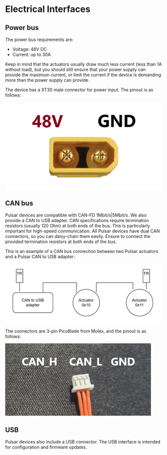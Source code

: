 # Electrical Interfaces

## Power bus

The power bus requirements are:

- Voltage: 48V DC
- Current: up to 30A

Keep in mind that the actuators usually draw much less current (less than 1A without load), but you should still ensure that your power supply can provide the maximum current, or limit the current if the device is demanding more than the power supply can provide.

The device has a XT30 male connector for power input. The pinout is as follows:

![XT30 Pinout](assets/images/XT30_01.png)


## CAN bus

Pulsar devices are compatible with CAN-FD 1Mbit/s|5Mbit/s. We also provide a CAN to USB adapter. CAN specifications require termination resistors (usually 120 Ohm) at both ends of the bus. This is particularly important for high-speed communication. All Pulsar devices have dual CAN connectors, so you can daisy-chain them easily. Ensure to connect the provided termination resistors at both ends of the bus.

This is an example of a CAN bus connection between two Pulsar actuators and a Pulsar CAN to USB adapter:

![CAN example](assets/images/can_02.png)

The connectors are 3-pin PicoBlade from Molex, and the pinout is as follows:

![CAN Bus Pinout](assets/images/can_01.png)


## USB

Pulsar devices also include a USB connector. The USB interface is intended for configuration and firmware updates.
